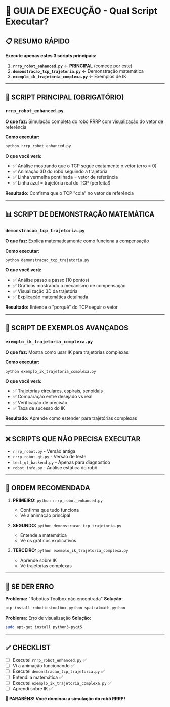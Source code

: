 # 🚀 GUIA DE EXECUÇÃO - Qual Script Executar?

## 📋 RESUMO RÁPIDO

**Execute apenas estes 3 scripts principais:**

1. **`rrrp_robot_enhanced.py`** ← **PRINCIPAL** (comece por este)
2. **`demonstracao_tcp_trajetoria.py`** ← Demonstração matemática
3. **`exemplo_ik_trajetoria_complexa.py`** ← Exemplos de IK

---

## 🎯 SCRIPT PRINCIPAL (OBRIGATÓRIO)

### `rrrp_robot_enhanced.py`
**O que faz:** Simulação completa do robô RRRP com visualização do vetor de referência

**Como executar:**
```bash
python rrrp_robot_enhanced.py
```

**O que você verá:**
- ✅ Análise mostrando que o TCP segue exatamente o vetor (erro = 0)
- ✅ Animação 3D do robô seguindo a trajetória
- ✅ Linha vermelha pontilhada = vetor de referência
- ✅ Linha azul = trajetória real do TCP (perfeita!)

**Resultado:** Confirma que o TCP "cola" no vetor de referência

---

## 📊 SCRIPT DE DEMONSTRAÇÃO MATEMÁTICA

### `demonstracao_tcp_trajetoria.py`
**O que faz:** Explica matematicamente como funciona a compensação

**Como executar:**
```bash
python demonstracao_tcp_trajetoria.py
```

**O que você verá:**
- ✅ Análise passo a passo (10 pontos)
- ✅ Gráficos mostrando o mecanismo de compensação
- ✅ Visualização 3D da trajetória
- ✅ Explicação matemática detalhada

**Resultado:** Entende o "porquê" do TCP seguir o vetor

---

## 🔄 SCRIPT DE EXEMPLOS AVANÇADOS

### `exemplo_ik_trajetoria_complexa.py`
**O que faz:** Mostra como usar IK para trajetórias complexas

**Como executar:**
```bash
python exemplo_ik_trajetoria_complexa.py
```

**O que você verá:**
- ✅ Trajetórias circulares, espirais, senoidais
- ✅ Comparação entre desejado vs real
- ✅ Verificação de precisão
- ✅ Taxa de sucesso do IK

**Resultado:** Aprende como estender para trajetórias complexas

---

## ❌ SCRIPTS QUE NÃO PRECISA EXECUTAR

- `rrrp_robot.py` - Versão antiga
- `rrrp_robot_qt.py` - Versão de teste
- `test_qt_backend.py` - Apenas para diagnóstico
- `robot_info.py` - Análise estática do robô

---

## 🎯 ORDEM RECOMENDADA

1. **PRIMEIRO:** `python rrrp_robot_enhanced.py`
   - Confirma que tudo funciona
   - Vê a animação principal

2. **SEGUNDO:** `python demonstracao_tcp_trajetoria.py`
   - Entende a matemática
   - Vê os gráficos explicativos

3. **TERCEIRO:** `python exemplo_ik_trajetoria_complexa.py`
   - Aprende sobre IK
   - Vê trajetórias complexas

---

## 🚨 SE DER ERRO

**Problema:** "Robotics Toolbox não encontrada"
**Solução:**
```bash
pip install roboticstoolbox-python spatialmath-python
```

**Problema:** Erro de visualização
**Solução:**
```bash
sudo apt-get install python3-pyqt5
```

---

## ✅ CHECKLIST

- [ ] Executei `rrrp_robot_enhanced.py` ✅
- [ ] Vi a animação funcionando ✅
- [ ] Executei `demonstracao_tcp_trajetoria.py` ✅
- [ ] Entendi a matemática ✅
- [ ] Executei `exemplo_ik_trajetoria_complexa.py` ✅
- [ ] Aprendi sobre IK ✅

**🎉 PARABÉNS! Você dominou a simulação do robô RRRP!** 
